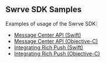 Swrve SDK Samples
-----------------
Examples of usage of the Swrve SDK:
- [Message Center API (Swift)](Swift/MessageCenterSample)
- [Message Center API (Objective-C)](Objective-C/MessageCenterSample)
- [Integrating Rich Push (Swift)](Swift/RichPushSample)
- [Integrating Rich Push (Objective-C)](Objective-C/RichPushSample)
